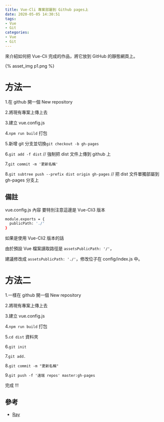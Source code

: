```yaml
---
title: Vue-Cli 專案部屬到 Github pages上
date: 2020-05-05 14:30:51
tags:
- Vue
- Git
categories: 
- Vue
- Git
---
```


來介紹如何把 Vue-Cli 完成的作品，將它放到 GitHub 的靜態網頁上。

<!-- more -->

{% asset_img p1.png %}

# 方法一

1.在 github 開一個 New repository

2.將現有專案上傳上去

3.建立 vue.config.js

4.```npm run build``` 打包

5.新增 git 分支並切換``` git checkout -b gh-pages ```

6.```git add -f dist```  // 強制把 dist 文件上傳到 github 上

7.```git commit -m '更新名稱'```

8.```git subtree push --prefix dist origin gh-pages``` // 把 dist 文件單獨部屬到 gh-pages 分支上

## 備註 
vue.config.js 內容
要特別注意這邊是 Vue-Cli3 版本

```bash
module.exports = {
  publicPath: './'
}
```
如果是使用 Vue-Cli2 版本的話

由於預設 Vue 檔案讀取路徑是 ```assetsPublicPath: '/'```，

建議修改成 ```assetsPublicPath: './'```，修改位子在 config/index.js 中。

# 方法二

1.一樣在 github 開一個 New repository

2.將現有專案上傳上去

3.建立 vue.config.js

4.```npm run build``` 打包

5.```cd dist``` 資料夾

6.```git init```

7.```git add.```

8.```git commit -m "更新名稱"```

9.```git push -f '遠端 repos' master:gh-pages```

完成 !!!

## 參考
+ [Ray](https://hsiangfeng.github.io/)